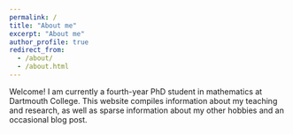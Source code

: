 ```yaml
---
permalink: /
title: "About me"
excerpt: "About me"
author_profile: true
redirect_from: 
  - /about/
  - /about.html
---
```


Welcome! I am currently a fourth-year PhD student in mathematics at Dartmouth College. This website compiles information about my teaching and research, as well as sparse information about my other hobbies and an occasional blog post. 
